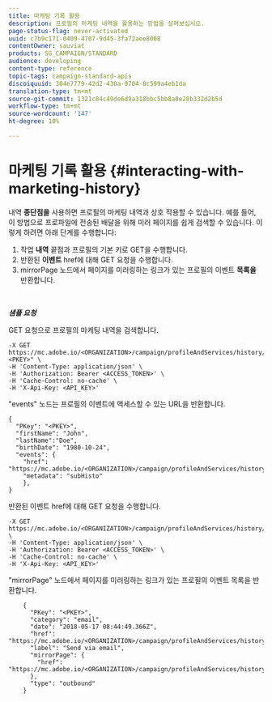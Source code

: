 ```yaml
---
title: 마케팅 기록 활용
description: 프로필의 마케팅 내역을 활용하는 방법을 살펴보십시오.
page-status-flag: never-activated
uuid: c7b9c171-0409-4707-9d45-3fa72aee8008
contentOwner: sauviat
products: SG_CAMPAIGN/STANDARD
audience: developing
content-type: reference
topic-tags: campaign-standard-apis
discoiquuid: 304e7779-42d2-430a-9704-8c599a4eb1da
translation-type: tm+mt
source-git-commit: 1321c84c49de6d9a318bbc5bb8a0e28b332d2b5d
workflow-type: tm+mt
source-wordcount: '147'
ht-degree: 10%

---
```



# 마케팅 기록 활용 {#interacting-with-marketing-history}

내역 **종단점을** 사용하면 프로필의 마케팅 내역과 상호 작용할 수 있습니다.
예를 들어, 이 방법으로 프로파일에 전송된 배달을 위해 미러 페이지를 쉽게 검색할 수 있습니다. 이렇게 하려면 아래 단계를 수행합니다:

1. 작업 **내역** 끝점과 프로필의 기본 키로 GET을 수행합니다.
1. 반환된 **이벤트** href에 대해 GET 요청을 수행합니다.
1. mirrorPage 노드에서 페이지를 미러링하는 링크가 있는 프로필의 이벤트 **목록을** 반환합니다.

<br/>

***샘플 요청***

GET 요청으로 프로필의 마케팅 내역을 검색합니다.

```
-X GET https://mc.adobe.io/<ORGANIZATION>/campaign/profileAndServices/history/"<PKEY>" \
-H 'Content-Type: application/json' \
-H 'Authorization: Bearer <ACCESS_TOKEN>' \
-H 'Cache-Control: no-cache' \
-H 'X-Api-Key: <API_KEY>'
```

&quot;events&quot; 노드는 프로필의 이벤트에 액세스할 수 있는 URL을 반환합니다.

```
{
  "PKey": "<PKEY>",
  "firstName": "John",
  "lastName":"Doe",
  "birthDate": "1980-10-24",
  "events": {
    "href": "https://mc.adobe.io/<ORGANIZATION>/campaign/profileAndServices/history/<PKEY>/events/",
    "metadata": "subHisto"
    },
}
```

반환된 이벤트 href에 대해 GET 요청을 수행합니다.

```
-X GET https://mc.adobe.io/<ORGANIZATION>/campaign/profileAndServices/history/<PKEY>/events \
-H 'Content-Type: application/json' \
-H 'Authorization: Bearer <ACCESS_TOKEN>' \
-H 'Cache-Control: no-cache' \
-H 'X-Api-Key: <API_KEY>'
```

&quot;mirrorPage&quot; 노드에서 페이지를 미러링하는 링크가 있는 프로필의 이벤트 목록을 반환합니다.

```
    {
      "PKey": "<PKEY>",
      "category": "email",
      "date": "2018-05-17 08:44:49.366Z",
      "href": "https://mc.adobe.io/<ORGANIZATION>/campaign/profileAndServices/history/<PKEY>/events/<PKEY>",
      "label": "Send via email",
      "mirrorPage": {
        "href": "https://mc.adobe.io/<ORGANIZATION>/campaign/profileAndServices/history/<PKEY>/events/<PKEY>/mirrorPage/"
      },
      "type": "outbound"
    }
```
